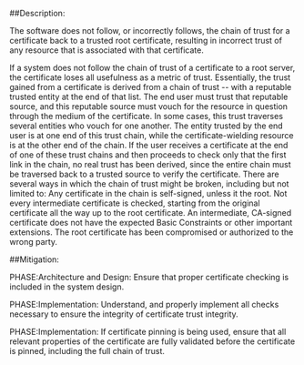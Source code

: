 ##Description:

The software does not follow, or incorrectly follows, the chain of trust for a certificate back to a trusted root certificate, resulting in incorrect trust of any resource that is associated with that certificate.

If a system does not follow the chain of trust of a certificate to a root server, the certificate loses all usefulness as a metric of trust. Essentially, the trust gained from a certificate is derived from a chain of trust -- with a reputable trusted entity at the end of that list. The end user must trust that reputable source, and this reputable source must vouch for the resource in question through the medium of the certificate. In some cases, this trust traverses several entities who vouch for one another. The entity trusted by the end user is at one end of this trust chain, while the certificate-wielding resource is at the other end of the chain. If the user receives a certificate at the end of one of these trust chains and then proceeds to check only that the first link in the chain, no real trust has been derived, since the entire chain must be traversed back to a trusted source to verify the certificate. There are several ways in which the chain of trust might be broken, including but not limited to: Any certificate in the chain is self-signed, unless it the root. Not every intermediate certificate is checked, starting from the original certificate all the way up to the root certificate. An intermediate, CA-signed certificate does not have the expected Basic Constraints or other important extensions. The root certificate has been compromised or authorized to the wrong party.

##Mitigation:


PHASE:Architecture and Design:
Ensure that proper certificate checking is included in the system design.

PHASE:Implementation:
Understand, and properly implement all checks necessary to ensure the integrity of certificate trust integrity.

PHASE:Implementation:
If certificate pinning is being used, ensure that all relevant properties of the certificate are fully validated before the certificate is pinned, including the full chain of trust.

